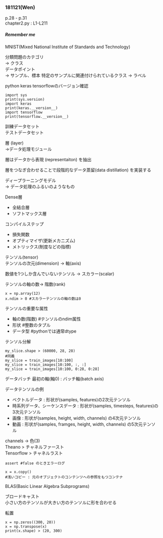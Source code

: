 ### 181121(Wen)  
p.28 - p.31  
chapter2.py : L1-L211
##### *Remember me*  
MNIST(Mixed National Institute of Standards and Technology)

分類問題のカテゴリ  
-> クラス  
データポイント  
-> サンプル、標本
特定のサンプルに関連付けられているクラス
-> ラベル

python keras tensorflowのバージョン確認
```
import sys
print(sys.version)
import keras
print(keras.__version__)
import tensorflow
print(tensorflow.__version__)
```

訓練データセット  
テストデータセット

層 (layer)  
->データ処理モジュール

層はデータから表現 (representaiton) を抽出

層をつなぎ合わせることで段階的なデータ蒸留(data distillation) を実装する

ディープラーニングモデル  
-> データ処理のふるいのようなもの

Dense層  
- 全結合層  
- ソフトマックス層

コンパイルステップ
- 損失関数
- オプティマイザ(更新メカニズム)
- メトリックス(制度などの指標)


テンソル(tensor)  
テンソルの次元(dimension) -> 軸(axis)

数値を1つしか含んでいないテンソル -> スカラー(scalar)

テンソルの軸の数-> 階数(rank)

```
x = np.array(12)
x.ndim > 0 #スカラーテンソルの軸の数は0
```

テンソルの重要な属性
- 軸の数(階数) #テンソルのndim属性
- 形状 #整数のタプル
- データ型 #pythonでは通常dtype

テンソル分解
```
my_slice.shape > (60000, 28, 28)
#同義
my_slice = train_images[10:100]
my_slice = train_images[10:100, :, :]
my_slice = train_images[10:100, 0:28, 0:28]
```

データバッチ
最初の軸(軸0) : バッチ軸(batch axis)

データテンソルの例
- ベクトルデータ : 形状が(samples, features)の2次元テンソル
- 時系列データ、シーケンスデータ : 形状が(samples, timesteps, features)の3次元テンソル
- 画像 : 形状が(samples, height, width, channels) の4次元テンソル
- 動画 : 形状が(samples, framges, height, width, channels) の5次元テンソル

channels -> 色(3)  
Theano > チャネルファースト  
Tensorflow > チャネルラスト

```
assert #false のときエラーログ
```
```
x = x.copy()
#浅いコピー : 元のオブジェクトのコンテンツへの参照をもつコンテナ
```

BLAS(Basic Linear Algebra Subprograms)

ブロードキャスト  
小さい方のテンソルが大きい方のテンソルに形を合わせる

転置
```
x = np.zeros((300, 20))
x = np.transpose(x)
print(x.shape) > (20, 300)
```
